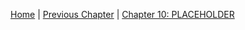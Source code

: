 [Home](https://github.com/MTACS/TweakGuide/blob/master/README.md) | [Previous Chapter](https://github.com/MTACS/TweakGuide/blob/master/chapters/9.md) | [Chapter 10: PLACEHOLDER](https://github.com/MTACS/TweakGuide/blob/master/chapters/11.md)
